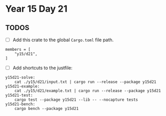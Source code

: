 # Year 15 Day 21

## TODOS

- [ ] Add this crate to the global `Cargo.toml` file path.

```
members = [
    "y15/d21",
]
```

- [ ] Add shortcuts to the justfile:

```
y15d21-solve:
    cat ./y15/d21/input.txt | cargo run --release --package y15d21
y15d21-example:
    cat ./y15/d21/example.txt | cargo run --release --package y15d21
y15d21-test:
    cargo test --package y15d21 --lib -- --nocapture tests
y15d21-bench:
    cargo bench --package y15d21
```